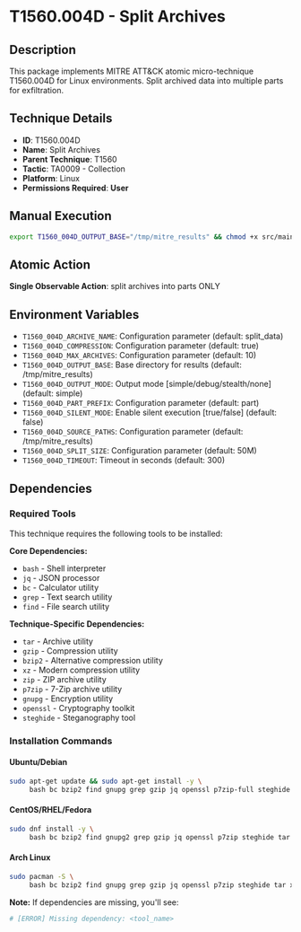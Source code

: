 # T1560.004D - Split Archives

## Description
This package implements MITRE ATT&CK atomic micro-technique T1560.004D for Linux environments. Split archived data into multiple parts for exfiltration.

## Technique Details
- **ID**: T1560.004D
- **Name**: Split Archives
- **Parent Technique**: T1560
- **Tactic**: TA0009 - Collection
- **Platform**: Linux
- **Permissions Required**: **User**

## Manual Execution
```bash
export T1560_004D_OUTPUT_BASE="/tmp/mitre_results" && chmod +x src/main.sh && ./src/main.sh
```

## Atomic Action
**Single Observable Action**: split archives into parts ONLY

## Environment Variables
- `T1560_004D_ARCHIVE_NAME`: Configuration parameter (default: split_data)
- `T1560_004D_COMPRESSION`: Configuration parameter (default: true)
- `T1560_004D_MAX_ARCHIVES`: Configuration parameter (default: 10)
- `T1560_004D_OUTPUT_BASE`: Base directory for results (default: /tmp/mitre_results)
- `T1560_004D_OUTPUT_MODE`: Output mode [simple/debug/stealth/none] (default: simple)
- `T1560_004D_PART_PREFIX`: Configuration parameter (default: part)
- `T1560_004D_SILENT_MODE`: Enable silent execution [true/false] (default: false)
- `T1560_004D_SOURCE_PATHS`: Configuration parameter (default: /tmp/mitre_results)
- `T1560_004D_SPLIT_SIZE`: Configuration parameter (default: 50M)
- `T1560_004D_TIMEOUT`: Timeout in seconds (default: 300)

## Dependencies

### Required Tools
This technique requires the following tools to be installed:

**Core Dependencies:**
- `bash` - Shell interpreter
- `jq` - JSON processor  
- `bc` - Calculator utility
- `grep` - Text search utility
- `find` - File search utility

**Technique-Specific Dependencies:**
- `tar` - Archive utility
- `gzip` - Compression utility
- `bzip2` - Alternative compression utility
- `xz` - Modern compression utility  
- `zip` - ZIP archive utility
- `p7zip` - 7-Zip archive utility
- `gnupg` - Encryption utility
- `openssl` - Cryptography toolkit
- `steghide` - Steganography tool

### Installation Commands

#### Ubuntu/Debian
```bash
sudo apt-get update && sudo apt-get install -y \
     bash bc bzip2 find gnupg grep gzip jq openssl p7zip-full steghide tar xz-utils zip
```

#### CentOS/RHEL/Fedora  
```bash
sudo dnf install -y \
     bash bc bzip2 find gnupg2 grep gzip jq openssl p7zip steghide tar xz zip
```

#### Arch Linux
```bash
sudo pacman -S \
     bash bc bzip2 find gnupg grep gzip jq openssl p7zip steghide tar xz-utils zip
```

**Note:** If dependencies are missing, you'll see:
```bash
# [ERROR] Missing dependency: <tool_name>
```

